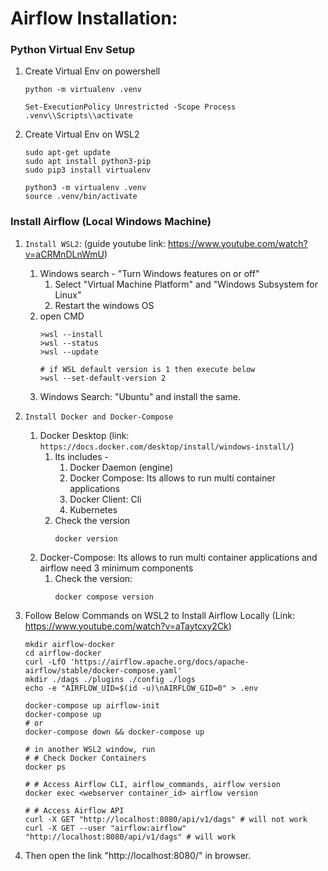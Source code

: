 # Airflow Installation:


### Python Virtual Env Setup
1. Create Virtual Env on powershell
    ```shell
    python -m virtualenv .venv 

    Set-ExecutionPolicy Unrestricted -Scope Process
    .venv\\Scripts\\activate
    ```
2. Create Virtual Env on WSL2
    ```shell
    sudo apt-get update
    sudo apt install python3-pip
    sudo pip3 install virtualenv

    python3 -m virtualenv .venv
    source .venv/bin/activate
    ```

### Install Airflow (Local Windows Machine)
1. `Install WSL2`: (guide youtube link: https://www.youtube.com/watch?v=aCRMnDLnWmU)
    1. Windows search - "Turn Windows features on or off" 
        1. Select "Virtual Machine Platform" and "Windows Subsystem for Linux"
        2. Restart the windows OS
    2. open CMD
        ```shell
        >wsl --install
        >wsl --status
        >wsl --update

        # if WSL default version is 1 then execute below
        >wsl --set-default-version 2
        ```
    3. Windows Search: "Ubuntu" and install the same.
    

2. `Install Docker and Docker-Compose`
    1. Docker Desktop (link: `https://docs.docker.com/desktop/install/windows-install/`)
        1. Its includes -
            1. Docker Daemon (engine)
            2. Docker Compose: Its allows to run multi container applications
            3. Docker Client: Cli
            4. Kubernetes
        2. Check the version
            ```shell
            docker version
            ```
    2. Docker-Compose: Its allows to run multi container applications and airflow need 3 minimum components
        1. Check the version:
            ```shell
            docker compose version
            ```
3. Follow Below Commands on WSL2 to Install Airflow Locally (Link: https://www.youtube.com/watch?v=aTaytcxy2Ck)
    ```shell
    mkdir airflow-docker
    cd airflow-docker
    curl -LfO 'https://airflow.apache.org/docs/apache-airflow/stable/docker-compose.yaml'
    mkdir ./dags ./plugins ./config ./logs
    echo -e "AIRFLOW_UID=$(id -u)\nAIRFLOW_GID=0" > .env

    docker-compose up airflow-init
    docker-compose up
    # or
    docker-compose down && docker-compose up

    # in another WSL2 window, run 
    # # Check Docker Containers
    docker ps 

    # # Access Airflow CLI, airflow_commands, airflow version
    docker exec <webserver container_id> airflow version

    # # Access Airflow API
    curl -X GET "http://localhost:8080/api/v1/dags" # will not work
    curl -X GET --user "airflow:airflow" "http://localhost:8080/api/v1/dags" # will work
    ```
4. Then open the link "http://localhost:8080/" in browser.